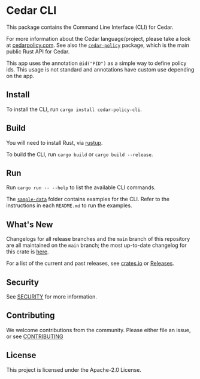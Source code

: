 # Cedar CLI

This package contains the Command Line Interface (CLI) for Cedar.

For more information about the Cedar language/project, please take a look
at [cedarpolicy.com](https://www.cedarpolicy.com).
See also the [`cedar-policy`](../cedar-policy) package, which is the main public Rust API for
Cedar.

This app uses the annotation `@id("PID")` as a simple way to define policy ids.
This usage is not standard and annotations have custom use depending on the app.

## Install

To install the CLI, run `cargo install cedar-policy-cli`.

## Build

You will need to install Rust, via [rustup](https://rustup.rs).

To build the CLI, run `cargo build` or `cargo build --release`.

## Run

Run `cargo run -- --help` to list the available CLI commands.

The [`sample-data`](sample-data) folder contains examples for the CLI. Refer to the instructions in each `README.md` to run the examples.

## What's New

Changelogs for all release branches and the `main` branch of this repository are
all maintained on the `main` branch; the most up-to-date changelog for this
crate is
[here](https://github.com/cedar-policy/cedar/blob/main/cedar-policy-cli/CHANGELOG.md).

For a list of the current and past releases, see [crates.io](https://crates.io/crates/cedar-policy-cli) or [Releases](https://github.com/cedar-policy/cedar/releases).

## Security

See [SECURITY](../SECURITY.md) for more information.

## Contributing

We welcome contributions from the community. Please either file an issue, or see [CONTRIBUTING](../CONTRIBUTING.md)

## License

This project is licensed under the Apache-2.0 License.
